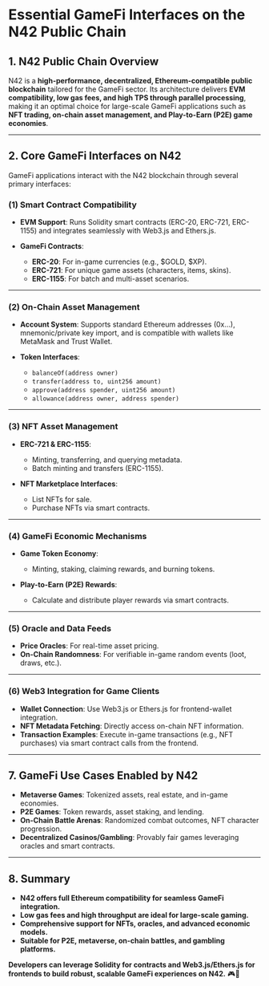 # **Essential GameFi Interfaces on the N42 Public Chain**

## **1. N42 Public Chain Overview**

N42 is a **high-performance, decentralized, Ethereum-compatible public blockchain** tailored for the GameFi sector. Its architecture delivers **EVM compatibility, low gas fees, and high TPS through parallel processing**, making it an optimal choice for large-scale GameFi applications such as **NFT trading, on-chain asset management, and Play-to-Earn (P2E) game economies**.

---

## **2. Core GameFi Interfaces on N42**

GameFi applications interact with the N42 blockchain through several primary interfaces:

### **(1) Smart Contract Compatibility**

* **EVM Support**: Runs Solidity smart contracts (ERC-20, ERC-721, ERC-1155) and integrates seamlessly with Web3.js and Ethers.js.
* **GameFi Contracts**:

  * **ERC-20**: For in-game currencies (e.g., \$GOLD, \$XP).
  * **ERC-721**: For unique game assets (characters, items, skins).
  * **ERC-1155**: For batch and multi-asset scenarios.

---

### **(2) On-Chain Asset Management**

* **Account System**: Supports standard Ethereum addresses (0x…), mnemonic/private key import, and is compatible with wallets like MetaMask and Trust Wallet.
* **Token Interfaces**:

  * `balanceOf(address owner)`
  * `transfer(address to, uint256 amount)`
  * `approve(address spender, uint256 amount)`
  * `allowance(address owner, address spender)`

---

### **(3) NFT Asset Management**

* **ERC-721 & ERC-1155**:

  * Minting, transferring, and querying metadata.
  * Batch minting and transfers (ERC-1155).
* **NFT Marketplace Interfaces**:

  * List NFTs for sale.
  * Purchase NFTs via smart contracts.

---

### **(4) GameFi Economic Mechanisms**

* **Game Token Economy**:

  * Minting, staking, claiming rewards, and burning tokens.
* **Play-to-Earn (P2E) Rewards**:

  * Calculate and distribute player rewards via smart contracts.

---

### **(5) Oracle and Data Feeds**

* **Price Oracles**: For real-time asset pricing.
* **On-Chain Randomness**: For verifiable in-game random events (loot, draws, etc.).

---

### **(6) Web3 Integration for Game Clients**

* **Wallet Connection**: Use Web3.js or Ethers.js for frontend-wallet integration.
* **NFT Metadata Fetching**: Directly access on-chain NFT information.
* **Transaction Examples**: Execute in-game transactions (e.g., NFT purchases) via smart contract calls from the frontend.

---

## **7. GameFi Use Cases Enabled by N42**

* **Metaverse Games**: Tokenized assets, real estate, and in-game economies.
* **P2E Games**: Token rewards, asset staking, and lending.
* **On-Chain Battle Arenas**: Randomized combat outcomes, NFT character progression.
* **Decentralized Casinos/Gambling**: Provably fair games leveraging oracles and smart contracts.

---

## **8. Summary**

* **N42 offers full Ethereum compatibility for seamless GameFi integration.**
* **Low gas fees and high throughput are ideal for large-scale gaming.**
* **Comprehensive support for NFTs, oracles, and advanced economic models.**
* **Suitable for P2E, metaverse, on-chain battles, and gambling platforms.**

**Developers can leverage Solidity for contracts and Web3.js/Ethers.js for frontends to build robust, scalable GameFi experiences on N42.** 🎮🚀

